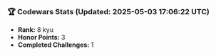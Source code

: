 ### 🏆 Codewars Stats (Updated: 2025-05-03 17:06:22 UTC)

- **Rank:** 8 kyu
- **Honor Points:** 3
- **Completed Challenges:** 1
